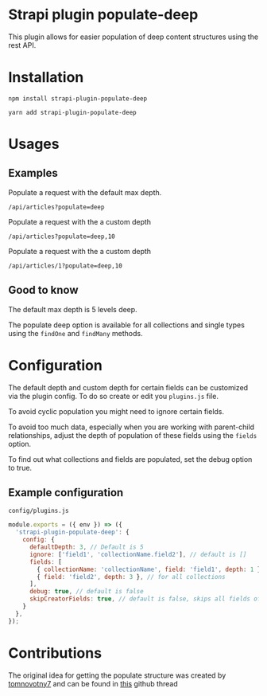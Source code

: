 # Strapi plugin populate-deep

This plugin allows for easier population of deep content structures using the rest API.

# Installation

`npm install strapi-plugin-populate-deep`

`yarn add strapi-plugin-populate-deep`

# Usages

## Examples

Populate a request with the default max depth.

`/api/articles?populate=deep`

Populate a request with the a custom depth

`/api/articles?populate=deep,10`

Populate a request with the a custom depth

`/api/articles/1?populate=deep,10`

## Good to know

The default max depth is 5 levels deep.

The populate deep option is available for all collections and single types using the `findOne` and `findMany` methods.

# Configuration

The default depth and custom depth for certain fields can be customized via the plugin config. To do so create or edit you `plugins.js` file.

To avoid cyclic population you might need to ignore certain fields.

To avoid too much data, especially when you are working with parent-child relationships, adjust the depth of population of these fields using the `fields` option.

To find out what collections and fields are populated, set the debug option to true.

## Example configuration

`config/plugins.js`

```js
module.exports = ({ env }) => ({
  'strapi-plugin-populate-deep': {
    config: {
      defaultDepth: 3, // Default is 5
      ignore: ['field1', 'collectionName.field2'], // default is []
      fields: [
        { collectionName: 'collectionName', field: 'field1', depth: 1 },
        { field: 'field2', depth: 3 }, // for all collections
      ],
      debug: true, // default is false
      skipCreatorFields: true, // default is false, skips all fields of model admin::user
    }
  },
});
```

# Contributions

The original idea for getting the populate structure was created by [tomnovotny7](https://github.com/tomnovotny7) and can be found in [this](https://github.com/strapi/strapi/issues/11836) github thread
